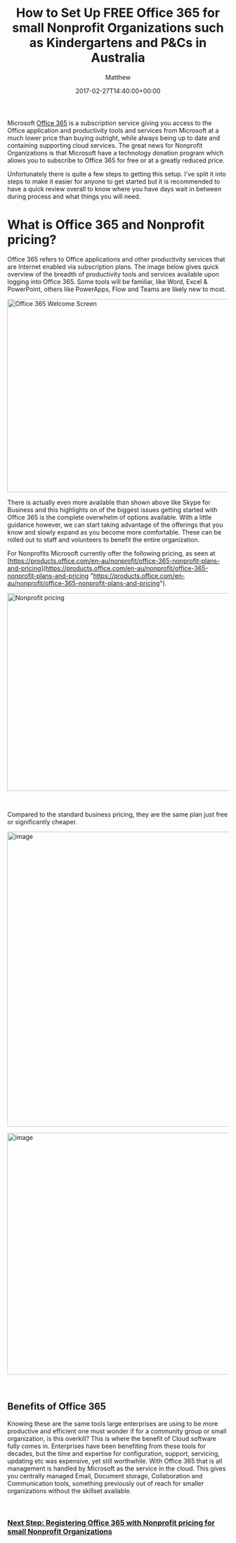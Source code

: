 ﻿---
id: 7981
title: 'How to Set Up FREE Office 365 for small Nonprofit Organizations such as Kindergartens and P&amp;Cs in Australia'
date: 2017-02-27T14:40:00+00:00
author: Matthew
layout: post
guid: http://processpa.com/?p=7981
permalink: /ExecutiveMatters/how-to-set-up-free-office-365-for-small-nonprofit-organizations-such-as-kindergartens-and-pcs-in-australia/
---
Microsoft <a href="https://products.office.com/en-au/nonprofit/office-365-nonprofit" target="_blank">Office 365</a> is a subscription service giving you access to the Office application and productivity tools and services from Microsoft at a much lower price than buying outright, while always being up to date and containing supporting cloud services. The great news for Nonprofit Organizations is that Microsoft have a technology donation program which allows you to subscribe to Office 365 for free or at a greatly reduced price.

Unfortunately there is quite a few steps to getting this setup. I’ve split it into steps to make it easier for anyone to get started but it is recommended to have a quick review overall to know where you have days wait in between during process and what things you will need.

# What is Office 365 and Nonprofit pricing?

Office 365 refers to Office applications and other productivity services that are Internet enabled via subscription plans. The image below gives quick overview of the breadth of productivity tools and services available upon logging into Office 365. Some tools will be familiar, like Word, Excel & PowerPoint, others like PowerApps, Flow and Teams are likely new to most.

<img style="background-image: none; padding-top: 0px; padding-left: 0px; display: inline; padding-right: 0px; border: 0px;" title="Office 365 Welcome Screen" src="http://processpa.com/wp-content/uploads/2017/03/image.png" alt="Office 365 Welcome Screen" width="1024" height="440" border="0" />

There is actually even more available than shown above like Skype for Business and this highlights on of the biggest issues getting started with Office 365 is the complete overwhelm of options available. With a little guidance however, we can start taking advantage of the offerings that you know and slowly expand as you become more comfortable. These can be rolled out to staff and volunteers to benefit the entire organization.

For Nonprofits Microsoft currently offer the following pricing, as seen at [https://products.office.com/en-au/nonprofit/office-365-nonprofit-plans-and-pricing](https://products.office.com/en-au/nonprofit/office-365-nonprofit-plans-and-pricing "https://products.office.com/en-au/nonprofit/office-365-nonprofit-plans-and-pricing").

<a title="Office 365 Nonprofit Pricing" href="https://products.office.com/en-au/nonprofit/office-365-nonprofit-plans-and-pricing" target="_blank"><img style="background-image: none; padding-top: 0px; padding-left: 0px; display: inline; padding-right: 0px; border: 0px;" title="Nonprofit pricing" src="http://processpa.com/wp-content/uploads/2017/03/image-1.png" alt="Nonprofit pricing" width="1024" height="450" border="0" /></a>

&nbsp;

Compared to the standard business pricing, they are the same plan just free or significantly cheaper.

<a title="Office 365 Entreprise Plans" href="https://products.office.com/en-au/business/compare-more-office-365-for-business-plans" target="_blank"><img style="background-image: none; padding-top: 0px; padding-left: 0px; display: inline; padding-right: 0px; border: 0px;" title="image" src="http://processpa.com/wp-content/uploads/2017/03/image-2.png" alt="image" width="1024" height="671" border="0" /></a>

<a title="Office 365 Business Plans" href="https://products.office.com/en-au/business/compare-office-365-for-business-plans" target="_blank"><img style="background-image: none; padding-top: 0px; padding-left: 0px; display: inline; padding-right: 0px; border: 0px;" title="image" src="http://processpa.com/wp-content/uploads/2017/03/image-3.png" alt="image" width="1024" height="550" border="0" /></a>

&nbsp;

## Benefits of Office 365

Knowing these are the same tools large enterprises are using to be more productive and efficient one must wonder if for a community group or small organization, is this overkill? This is where the benefit of Cloud software fully comes in. Enterprises have been benefiting from these tools for decades, but the time and expertise for configuration, support, servicing, updating etc was expensive, yet still worthwhile. With Office 365 that is all management is handled by Microsoft as the service in the cloud. This gives you centrally managed Email, Document storage, Collaboration and Communication tools, something previously out of reach for smaller organizations without the skillset available.

&nbsp;

### [Next Step: Registering Office 365 with Nonprofit pricing for small Nonprofit Organizations](http://processpa.com/ExecutiveMatters/registering-office-365-with-nonprofit-pricing-for-small-nonprofit-organizations-such-as-kindergartens-and-pcs-in-australia/)